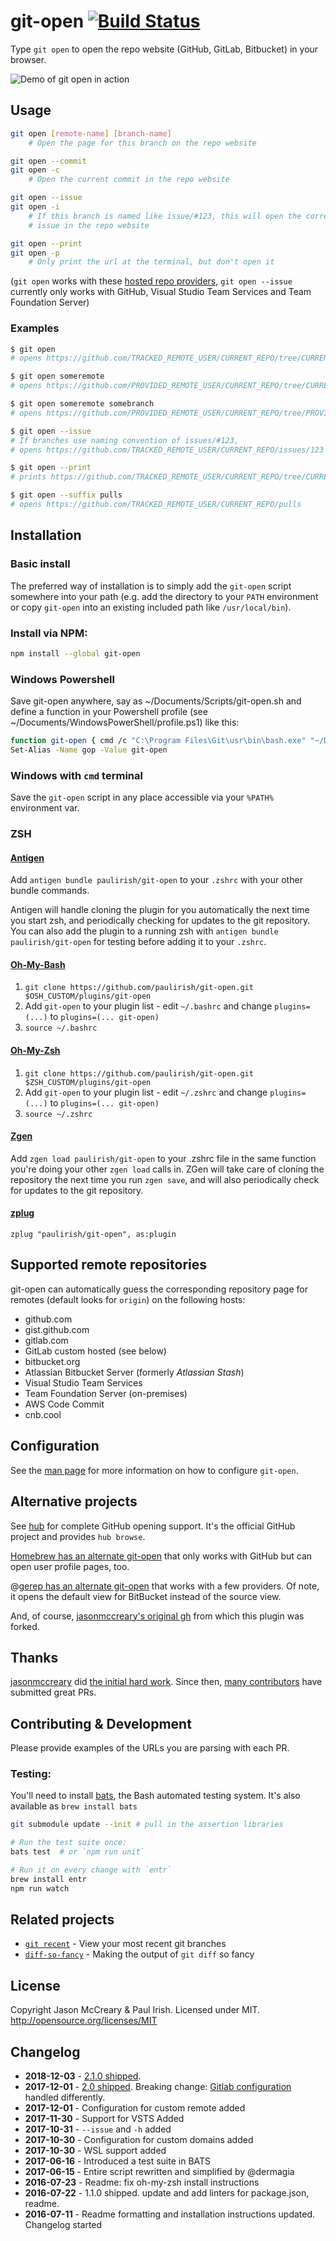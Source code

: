 # git-open [![Build Status](https://img.shields.io/travis/paulirish/git-open/master.svg)](https://travis-ci.org/paulirish/git-open)

Type `git open` to open the repo website (GitHub, GitLab, Bitbucket) in your browser.

![Demo of git open in action](https://user-images.githubusercontent.com/39191/33507513-f60041ae-d6a9-11e7-985c-ab296d6a5b0f.gif)

## Usage

```sh
git open [remote-name] [branch-name]
    # Open the page for this branch on the repo website

git open --commit
git open -c
    # Open the current commit in the repo website

git open --issue
git open -i
    # If this branch is named like issue/#123, this will open the corresponding
    # issue in the repo website

git open --print
git open -p
    # Only print the url at the terminal, but don't open it
```

(`git open` works with these [hosted repo providers](#supported-remote-repositories), `git open --issue` currently only works with GitHub, Visual Studio Team Services and Team Foundation Server)

### Examples

```sh
$ git open
# opens https://github.com/TRACKED_REMOTE_USER/CURRENT_REPO/tree/CURRENT_BRANCH

$ git open someremote
# opens https://github.com/PROVIDED_REMOTE_USER/CURRENT_REPO/tree/CURRENT_BRANCH

$ git open someremote somebranch
# opens https://github.com/PROVIDED_REMOTE_USER/CURRENT_REPO/tree/PROVIDED_BRANCH

$ git open --issue
# If branches use naming convention of issues/#123,
# opens https://github.com/TRACKED_REMOTE_USER/CURRENT_REPO/issues/123

$ git open --print
# prints https://github.com/TRACKED_REMOTE_USER/CURRENT_REPO/tree/CURRENT_BRANCH

$ git open --suffix pulls
# opens https://github.com/TRACKED_REMOTE_USER/CURRENT_REPO/pulls
```

## Installation

### Basic install

The preferred way of installation is to simply add the `git-open` script
somewhere into your path (e.g. add the directory to your `PATH` environment
or copy `git-open` into an existing included path like `/usr/local/bin`).

### Install via NPM:

```sh
npm install --global git-open
```

### Windows Powershell

Save git-open anywhere, say as ~/Documents/Scripts/git-open.sh and define
a function in your Powershell profile (see ~/Documents/WindowsPowerShell/profile.ps1) like this:

```sh
function git-open { cmd /c "C:\Program Files\Git\usr\bin\bash.exe" "~/Documents/Scripts/git-open.sh" }
Set-Alias -Name gop -Value git-open
```

### Windows with `cmd` terminal

Save the `git-open` script in any place accessible via your `%PATH%` environment var.

### ZSH

#### [Antigen](https://github.com/zsh-users/antigen)

Add `antigen bundle paulirish/git-open` to your `.zshrc` with your other bundle
commands.

Antigen will handle cloning the plugin for you automatically the next time you
start zsh, and periodically checking for updates to the git repository. You can
also add the plugin to a running zsh with `antigen bundle paulirish/git-open`
for testing before adding it to your `.zshrc`.

#### [Oh-My-Bash](https://github.com/ohmybash/oh-my-bash)

1. `git clone https://github.com/paulirish/git-open.git $OSH_CUSTOM/plugins/git-open`
2. Add `git-open` to your plugin list - edit `~/.bashrc` and change
    `plugins=(...)` to `plugins=(... git-open)`
3. `source ~/.bashrc`

#### [Oh-My-Zsh](http://ohmyz.sh/)

1. `git clone https://github.com/paulirish/git-open.git $ZSH_CUSTOM/plugins/git-open`
2. Add `git-open` to your plugin list - edit `~/.zshrc` and change
    `plugins=(...)` to `plugins=(... git-open)`
3. `source ~/.zshrc`

#### [Zgen](https://github.com/tarjoilija/zgen)

Add `zgen load paulirish/git-open` to your .zshrc file in the same function
you're doing your other `zgen load` calls in. ZGen will take care of cloning
the repository the next time you run `zgen save`, and will also periodically
check for updates to the git repository.

#### [zplug](https://github.com/zplug/zplug)

`zplug "paulirish/git-open", as:plugin`

## Supported remote repositories

git-open can automatically guess the corresponding repository page for remotes
(default looks for `origin`) on the following hosts:

- github.com
- gist.github.com
- gitlab.com
- GitLab custom hosted (see below)
- bitbucket.org
- Atlassian Bitbucket Server (formerly _Atlassian Stash_)
- Visual Studio Team Services
- Team Foundation Server (on-premises)
- AWS Code Commit
- cnb.cool

## Configuration 

See the [man page](git-open.1.md) for more information on how to configure `git-open`.

## Alternative projects

See [hub](https://github.com/github/hub) for complete GitHub opening support.
It's the official GitHub project and provides `hub browse`.

[Homebrew has an alternate git-open](https://github.com/jeffreyiacono/git-open)
that only works with GitHub but can open user profile pages, too.

@[gerep has an alternate git-open](https://github.com/gerep/git-open) that
works with a few providers. Of note, it opens the default view for BitBucket
instead of the source view.

And, of course, [jasonmccreary's original gh](https://github.com/jasonmccreary/gh)
from which this plugin was forked.

## Thanks

[jasonmccreary](https://github.com/jasonmccreary/) did [the initial hard work](https://github.com/jasonmccreary/gh). Since then, [many contributors](https://github.com/paulirish/git-open/graphs/contributors) have submitted great PRs.

## Contributing & Development

Please provide examples of the URLs you are parsing with each PR.

### Testing:

You'll need to install [bats](https://github.com/sstephenson/bats#installing-bats-from-source), the Bash automated testing system. It's also available as `brew install bats`

```sh
git submodule update --init # pull in the assertion libraries

# Run the test suite once:
bats test  # or `npm run unit`

# Run it on every change with `entr`
brew install entr
npm run watch
```

## Related projects

- [`git recent`](https://github.com/paulirish/git-recent) - View your most recent git branches
- [`diff-so-fancy`](https://github.com/so-fancy/diff-so-fancy/) - Making the output of `git diff` so fancy

## License

Copyright Jason McCreary & Paul Irish. Licensed under MIT.
<http://opensource.org/licenses/MIT>

## Changelog


- **2018-12-03** - [2.1.0 shipped](https://github.com/paulirish/git-open/releases/tag/v2.1.0). 
- **2017-12-01** - [2.0 shipped](https://github.com/paulirish/git-open/releases/tag/v2.0.0). Breaking change: [Gitlab configuration](https://github.com/paulirish/git-open#configuration) handled differently.
- **2017-12-01** - Configuration for custom remote added
- **2017-11-30** - Support for VSTS Added
- **2017-10-31** - `--issue` and `-h` added
- **2017-10-30** - Configuration for custom domains added
- **2017-10-30** - WSL support added
- **2017-06-16** - Introduced a test suite in BATS
- **2017-06-15** - Entire script rewritten and simplified by @dermagia
- **2016-07-23** - Readme: fix oh-my-zsh install instructions
- **2016-07-22** - 1.1.0 shipped. update and add linters for package.json, readme.
- **2016-07-11** - Readme formatting and installation instructions updated. Changelog started

